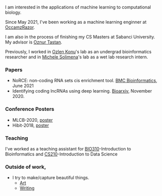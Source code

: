 I am interested in the applications of machine learning to computational biology. 

Since May 2021, I've been working as a machine learning enginner at [OccamzRazor](https://www.occamzrazor.com/work). 

I am also in the process of finishing my CS Masters at Sabanci University. My advisor is [Oznur Tastan](http://people.sabanciuniv.edu/otastan/). 

Previously, I worked in [Ozlen Konu](http://web2.bilkent.edu.tr/konulab/assoc-prof-ozlen-konu/)'s lab as an undergrad bioinformatics researcher and in [Michele Solimena](https://tu-dresden.de/med/mf/plid/forschung/Solimena)'s lab as a wet lab research intern.

### Papers
* NoRCE: non-coding RNA sets cis enrichment tool. [BMC Bioinformatics](https://bmcbioinformatics.biomedcentral.com/articles/10.1186/s12859-021-04112-9), June 2021
* Identifying coding lncRNAs using deep learning. [Bioarxiv](https://www.biorxiv.org/content/10.1101/2020.11.07.372771v1), November 2020.


### Conference Posters
* MLCB-2020, [poster](https://drive.google.com/file/d/10WdPerOwTXeehHyotNukmh5ifmHcgzM3/view)
* Hibit-2018, [poster](https://drive.google.com/file/d/1Nx49LGbTtjhzF5aPiTyI8aiSGRkNqk2S/view?usp=sharing)


### Teaching
I've worked as a teaching assistant for [BIO310](https://www.sabanciuniv.edu/syllabus/courses.php?year=2020&term=02&subject=BIO&code=310&lan=eng)-Introduction to Bioinformatics and [CS210](https://www.sabanciuniv.edu/syllabus/courses.php?year=2020&term=02&subject=CS&code=210&lan=eng)-Introduction to Data Science


### Outside of work,
* I try to make/capture beautiful things.
  * [Art](https://www.deviantart.com/ellodunya)
  * [Writing](https://medium.com/@zoun)
